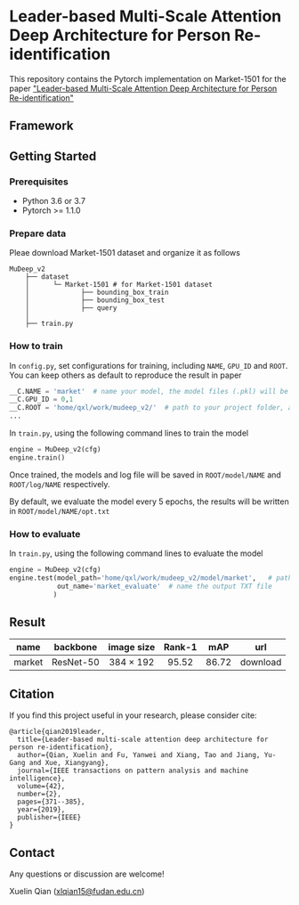 # Leader-based Multi-Scale Attention Deep Architecture for Person Re-identification
This repository contains the Pytorch implementation on Market-1501 for the paper ["Leader-based Multi-Scale Attention Deep Architecture for Person Re-identification"](http://epubs.surrey.ac.uk/852875/1/final_version.pdf)

## Framework

## Getting Started
### Prerequisites
* Python 3.6 or 3.7
* Pytorch >= 1.1.0

### Prepare data
Pleae download Market-1501 dataset and organize it as follows

    MuDeep_v2
        ├── dataset
        │      └─ Market-1501 # for Market-1501 dataset
        │             ├── bounding_box_train
        │             ├── bounding_box_test
        │             ├── query
        │
        ├── train.py
 
 ### How to train
 In `config.py`, set configurations for training, including `NAME`, `GPU_ID` and `ROOT`. You can keep others as default to reproduce the result in paper
 ``` python
 __C.NAME = 'market'  # name your model, the model files (.pkl) will be saved according to this name
 __C.GPU_ID = 0,1  
 __C.ROOT = 'home/qxl/work/mudeep_v2/'  # path to your project folder, all models and log files will be saved in this folder
 ...
 ```
 
 In `train.py`, using the following command lines to train the model
 
 ``` python
 engine = MuDeep_v2(cfg)
 engine.train()
 ```
 Once trained, the models and log file will be saved in `ROOT/model/NAME` and `ROOT/log/NAME` respectively.
 
 By default, we evaluate the model every 5 epochs, the results will be written in `ROOT/model/NAME/opt.txt`

 
 ### How to evaluate
 In `train.py`, using the following command lines to evaluate the model
 
 ``` python
 engine = MuDeep_v2(cfg)
 engine.test(model_path='home/qxl/work/mudeep_v2/model/market',   # path to your model
             out_name='market_evaluate'  # name the output TXT file
            )
 ```
 
 
 ## Result
 | **name** | **backbone** | **image size** | **Rank-1** | **mAP** | **url** |
 | :------: | :------: | :------: | :------: | :------: | :------: |
 | market | ResNet-50 | 384 $\times$ 192 | 95.52 | 86.72 | download |
 
 
 ## Citation
If you find this project useful in your research, please consider cite:

    @article{qian2019leader,
      title={Leader-based multi-scale attention deep architecture for person re-identification},
      author={Qian, Xuelin and Fu, Yanwei and Xiang, Tao and Jiang, Yu-Gang and Xue, Xiangyang},
      journal={IEEE transactions on pattern analysis and machine intelligence},
      volume={42},
      number={2},
      pages={371--385},
      year={2019},
      publisher={IEEE}
    }

## Contact

Any questions or discussion are welcome!

Xuelin Qian (<xlqian15@fudan.edu.cn>)
